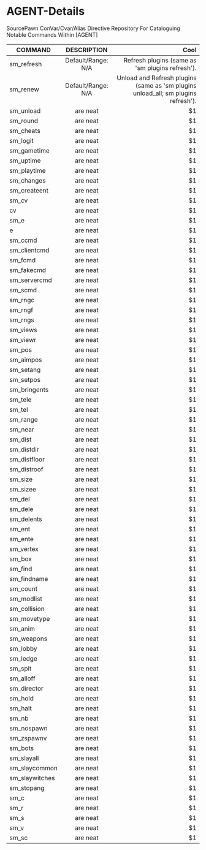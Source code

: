 # AGENT-Details
SourcePawn ConVar/Cvar/Alias Directive Repository For Cataloguing Notable Commands Within [AGENT]

<p align="center">
  
| COMMAND        | DESCRIPTION           | Cool  |
| -------------- |:-------------:| -----:|
| sm_refresh     | Default/Range: N/A | Refresh plugins (same as 'sm plugins refresh'). |
| sm_renew       | Default/Range: N/A | Unload and Refresh plugins (same as 'sm plugins unload_all; sm plugins refresh'). |
| sm_unload      | are neat      |    $1 |
| sm_round       | are neat      |    $1 |
| sm_cheats      | are neat      |    $1 |
| sm_logit       | are neat      |    $1 |
| sm_gametime    | are neat      |    $1 |
| sm_uptime      | are neat      |    $1 |
| sm_playtime    | are neat      |    $1 |
| sm_changes     | are neat      |    $1 |
| sm_createent   | are neat      |    $1 |
| sm_cv          | are neat      |    $1 |
| cv             | are neat      |    $1 |
| sm_e           | are neat      |    $1 |
| e              | are neat      |    $1 |
| sm_ccmd        | are neat      |    $1 |
| sm_clientcmd   | are neat      |    $1 |
| sm_fcmd        | are neat      |    $1 |
| sm_fakecmd     | are neat      |    $1 |
| sm_servercmd   | are neat      |    $1 |
| sm_scmd        | are neat      |    $1 |
| sm_rngc        | are neat      |    $1 |
| sm_rngf        | are neat      |    $1 |
| sm_rngs        | are neat      |    $1 |
| sm_views       | are neat      |    $1 |
| sm_viewr       | are neat      |    $1 |
| sm_pos         | are neat      |    $1 |
| sm_aimpos      | are neat      |    $1 |
| sm_setang      | are neat      |    $1 |
| sm_setpos      | are neat      |    $1 |
| sm_bringents   | are neat      |    $1 |
| sm_tele        | are neat      |    $1 |
| sm_tel         | are neat      |    $1 |
| sm_range       | are neat      |    $1 |
| sm_near        | are neat      |    $1 |
| sm_dist        | are neat      |    $1 |
| sm_distdir     | are neat      |    $1 |
| sm_distfloor   | are neat      |    $1 |
| sm_distroof    | are neat      |    $1 |
| sm_size        | are neat      |    $1 |
| sm_sizee       | are neat      |    $1 |
| sm_del         | are neat      |    $1 |
| sm_dele        | are neat      |    $1 |
| sm_delents     | are neat      |    $1 |
| sm_ent         | are neat      |    $1 |
| sm_ente        | are neat      |    $1 |
| sm_vertex      | are neat      |    $1 |
| sm_box         | are neat      |    $1 |
| sm_find        | are neat      |    $1 |
| sm_findname    | are neat      |    $1 |
| sm_count       | are neat      |    $1 |
| sm_modlist     | are neat      |    $1 |
| sm_collision   | are neat      |    $1 |
| sm_movetype    | are neat      |    $1 |
| sm_anim        | are neat      |    $1 |
| sm_weapons     | are neat      |    $1 |
| sm_lobby       | are neat      |    $1 |
| sm_ledge       | are neat      |    $1 |
| sm_spit        | are neat      |    $1 |
| sm_alloff      | are neat      |    $1 |
| sm_director    | are neat      |    $1 |
| sm_hold        | are neat      |    $1 |
| sm_halt        | are neat      |    $1 |
| sm_nb          | are neat      |    $1 |
| sm_nospawn     | are neat      |    $1 |
| sm_zspawnv     | are neat      |    $1 |
| sm_bots        | are neat      |    $1 |
| sm_slayall     | are neat      |    $1 |
| sm_slaycommon  | are neat      |    $1 |
| sm_slaywitches | are neat      |    $1 |
| sm_stopang     | are neat      |    $1 |
| sm_c           | are neat      |    $1 |
| sm_r           | are neat      |    $1 |
| sm_s           | are neat      |    $1 |
| sm_v           | are neat      |    $1 |
| sm_sc          | are neat      |    $1 |
  
</p>
